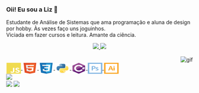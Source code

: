 ### Oii! Eu sou a Liz 👾
Estudante de Análise de Sistemas que ama programação e aluna de design por hobby. Às vezes faço uns joguinhos. <br>
Viciada em fazer cursos e leitura. Amante da ciência.
<br>
<div align = center>
  <a href="https://github.com/livialim">
  <img height="140em" src="https://github-readme-stats.vercel.app/api?username=livialim&show_icons=true&theme=tokyonight&include_all_commits=true&count_private=true"/>
  <img height="140em" src="https://github-readme-stats.vercel.app/api/top-langs/?username=livialim&layout=compact&langs_count=7&theme=tokyonight"/>
</div>
<div style="display: inline_block"><br>
  <img align="right" alt="gif" height="140" src="https://64.media.tumblr.com/e42b065f1b25cdc0236ae4be08ba4625/5501940238be3fdf-e9/s500x750/447c258c6780f647e4befe60cf67e94b01af4c51.gif">
</div>

<div style="display: inline_block"><br>  
<img align="center" alt="Js" height="30" width="40" src="https://raw.githubusercontent.com/devicons/devicon/master/icons/javascript/javascript-plain.svg">
<img align="center" alt="HTML" height="30" width="40" src="https://raw.githubusercontent.com/devicons/devicon/master/icons/html5/html5-original.svg">
<img align="center" alt="CSS" height="30" width="40" src="https://raw.githubusercontent.com/devicons/devicon/master/icons/css3/css3-original.svg">
<img align="center" alt="Python" height="30" width="40" src="https://raw.githubusercontent.com/devicons/devicon/master/icons/python/python-original.svg">
<img align="center" alt="Csharp" height="30" width="40" src="https://raw.githubusercontent.com/devicons/devicon/master/icons/csharp/csharp-original.svg"> 
<img align="center" alt="protoshop" height="30" width="40" src="https://raw.githubusercontent.com/devicons/devicon/9f4f5cdb393299a81125eb5127929ea7bfe42889/icons/photoshop/photoshop-line.svg">
<img align="center" alt="illustrator" height="30" width="40" src="https://raw.githubusercontent.com/devicons/devicon/9f4f5cdb393299a81125eb5127929ea7bfe42889/icons/illustrator/illustrator-line.svg">
</div>
  
<img width="50%" src="https://user-images.githubusercontent.com/8989346/136876224-bac0a91f-63a8-45ea-b5fc-6618bddf2335.gif" /> 

<div>
  <a href = "mailto:liviaadl@icloud.com"><img src="https://img.shields.io/badge/-Gmail-%23333?style=for-the-badge&logo=gmail&logoColor=white" target="_blank"></a>
  <a href="https://www.linkedin.com/in/livia-lima-910b671b4/" target="_blank"><img src="https://img.shields.io/badge/-LinkedIn-%230077B5?style=for-the-badge&logo=linkedin&logoColor=white" target="_blank"></a> 
</div>
